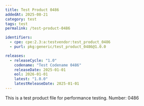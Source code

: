 ```yaml
---
title: Test Product 0486
addedAt: 2025-08-21
category: test
tags: test
permalink: /test-product-0486

identifiers:
  - cpe: cpe:2.3:a:testvendor:test_product_0486
  - purl: pkg:generic/test_product_0486@1.0.0

releases:
  - releaseCycle: "1.0"
    codename: "Test Codename 0486"
    releaseDate: 2025-01-01
    eol: 2026-01-01
    latest: "1.0.0"
    latestReleaseDate: 2025-01-01
---
```


This is a test product file for performance testing. Number: 0486
